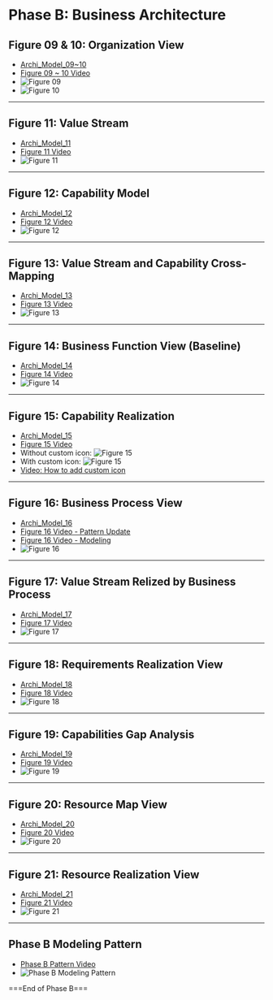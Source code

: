 # Phase B: Business Architecture

## Figure 09 & 10: Organization View

- [Archi_Model_09~10](./Phase_B_Business_Architecture/09-and-10-Organization-View.archimate)
- [Figure 09 ~ 10 Video](https://youtu.be/ZWa8cWsqXtU)
- ![Figure 09](./Phase_B_Business_Architecture/Figure-09_Ogranization_View.jpg)
- ![Figure 10](./Phase_B_Business_Architecture/Figure-10_Organization_Decomposition(Nested).jpg)

---

## Figure 11: Value Stream

- [Archi_Model_11](./Phase_B_Business_Architecture/11-Value-Stream.archimate)
- [Figure 11 Video](https://youtu.be/HAMPkA0N84E)
- ![Figure 11](Phase_B_Business_Architecture/Figure-11_Value-Stream.jpg)

---

## Figure 12: Capability Model

- [Archi_Model_12](./Phase_B_Business_Architecture/12-Capability-Model.archimate)
- [Figure 12 Video](https://youtu.be/bZFEjAW1_XI)
- ![Figure 12](Phase_B_Business_Architecture/Figure-12_Capability-Model-View.jpg)

---

## Figure 13: Value Stream and Capability Cross-Mapping

- [Archi_Model_13](./Phase_B_Business_Architecture/13-ValuaStream-Capability-Mapping.archimate)
- [Figure 13 Video](https://youtu.be/kWLUo0TvYv0)
- ![Figure 13](Phase_B_Business_Architecture/Figure-13_Value%20Stream%20-%20Capability%20Cross-Mapping.jpg)

---

## Figure 14: Business Function View (Baseline)

- [Archi_Model_14](./Phase_B_Business_Architecture/14-Business-Function(Baseline).archimate)
- [Figure 14 Video](https://youtu.be/mwkUkHeiD9g)
- ![Figure 14](Phase_B_Business_Architecture/Figure-14_Busienss_Function_View(Baseline).jpg)

---

## Figure 15: Capability Realization

- [Archi_Model_15](./Phase_B_Business_Architecture/15-Capability-Realization.archimate)
- [Figure 15 Video](https://youtu.be/d2EtlOFF_14)
- Without custom icon: ![Figure 15](Phase_B_Business_Architecture/Figure-15_Capabillity-Realization.jpg)
- With custom icon: ![Figure 15](Phase_B_Business_Architecture/Figure-15_Capabillity-Realization-with-icon.jpg)
- [Video: How to add custom icon](https://youtu.be/EkjLObo5cpc)

---

## Figure 16: Business Process View

- [Archi_Model_16](./Phase_B_Business_Architecture/16-Business-Process.archimate)
- [Figure 16 Video - Pattern Update](https://youtu.be/OWBMCTl_cfw)
- [Figure 16 Video - Modeling](https://youtu.be/G7IvdEt3kw8)
- ![Figure 16](Phase_B_Business_Architecture/Figure-16_Business-Process.jpg)

---

## Figure 17: Value Stream Relized by Business Process

- [Archi_Model_17](./Phase_B_Business_Architecture/17-ValueStream-BuzProcess.archimate)
- [Figure 17 Video](https://youtu.be/7oQWMSLtnWs)
- ![Figure 17](Phase_B_Business_Architecture/Figure-17_ValueStream_and_BusinessProcess_Mapping.jpg)

---

## Figure 18: Requirements Realization View

- [Archi_Model_18](./Phase_B_Business_Architecture/18-Requirement-Realization.archimate)
- [Figure 18 Video](https://youtu.be/IhSUNsSG1As)
- ![Figure 18](Phase_B_Business_Architecture/Figure-18_Requirements_Realization.jpg)

---

## Figure 19: Capabilities Gap Analysis

- [Archi_Model_19](./Phase_B_Business_Architecture/19-Capability-Gap-Analysis.archimate)
- [Figure 19 Video](https://youtu.be/50uv8k5AKCw)
- ![Figure 19](Phase_B_Business_Architecture/Figure-19_Capabilities_Gap_Analysis.jpg)

---

## Figure 20: Resource Map View

- [Archi_Model_20](./Phase_B_Business_Architecture/20-Resource-Map-View.archimate)
- [Figure 20 Video](https://youtu.be/GikSE_Yk8Ho)
- ![Figure 20](Phase_B_Business_Architecture/Figure-20_Resource-Map-View.jpg)

---

## Figure 21: Resource Realization View

- [Archi_Model_21](./Phase_B_Business_Architecture/21-Resource-Relaization-View.archimate)
- [Figure 21 Video](https://youtu.be/m9p11RFT6QA)
- ![Figure 21](Phase_B_Business_Architecture/Figure-21_Resource-Realization-View.jpg)

---

## Phase B Modeling Pattern

- [Phase B Pattern Video](https://youtu.be/1A7FuWlZc34)
- ![Phase B Modeling Pattern](Phase_B_Business_Architecture/TOGAF%20ADM%20Phase%20B%20-%20Modeling%20Pattern.jpg)

===End of Phase B===